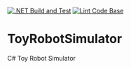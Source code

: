 [![.NET Build and Test](https://github.com/khurrampunjwani/ToyRobotSimulator/actions/workflows/dotnet.yml/badge.svg)](https://github.com/khurrampunjwani/ToyRobotSimulator/actions/workflows/dotnet.yml)
[![Lint Code Base](https://github.com/khurrampunjwani/ToyRobotSimulator/actions/workflows/super-linter.yml/badge.svg)](https://github.com/khurrampunjwani/ToyRobotSimulator/actions/workflows/super-linter.yml)

# ToyRobotSimulator
C# Toy Robot Simulator
